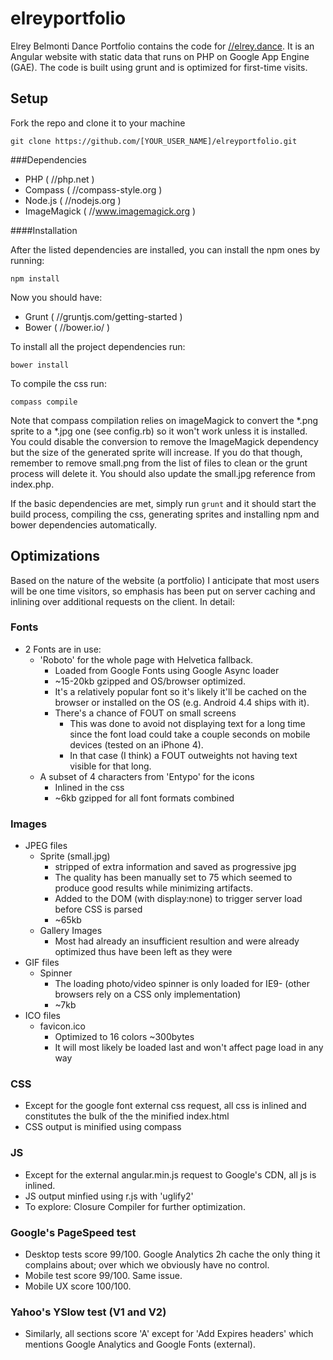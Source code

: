 elreyportfolio
==============

Elrey Belmonti Dance Portfolio contains the code for [//elrey.dance](http://elrey.dance). It is an Angular website with static data that runs on PHP on Google App Engine (GAE). The code is built using grunt and is optimized for first-time visits.

## Setup

Fork the repo and clone it to your machine

```
git clone https://github.com/[YOUR_USER_NAME]/elreyportfolio.git
```

###Dependencies
- PHP ( //php.net )
- Compass ( //compass-style.org )
- Node.js ( //nodejs.org )
- ImageMagick ( //www.imagemagick.org )

####Installation

After the listed dependencies are installed, you can install the npm ones by running:

```
npm install
```

Now you should have:
- Grunt ( //gruntjs.com/getting-started )
- Bower ( //bower.io/ )

To install all the project dependencies run:

```
bower install
```

To compile the css run:

```
compass compile
```

Note that compass compilation relies on imageMagick to convert the *.png sprite to a *.jpg one (see config.rb) so it won't work unless it is installed. You could disable the conversion to remove the ImageMagick dependency but the size of the generated sprite will increase. If you do that though, remember to remove small.png from the list of files to clean or the grunt process will delete it. You should also update the small.jpg reference from index.php.

If the basic dependencies are met, simply run `grunt` and it should start the build process, compiling the css, generating sprites and installing npm and bower dependencies automatically.

## Optimizations

Based on the nature of the website (a portfolio) I anticipate that most users will be one time visitors, so emphasis has been put on server caching and inlining over additional requests on the client. In detail:

### Fonts

- 2 Fonts are in use:
    - 'Roboto' for the whole page with Helvetica fallback.
        - Loaded from Google Fonts using Google Async loader
        - ~15-20kb gzipped and OS/browser optimized.
        - It's a relatively popular font so it's likely it'll be cached on the browser or installed on the OS (e.g. Android 4.4 ships with it).
        - There's a chance of FOUT on small screens
            - This was done to avoid not displaying text for a long time since the font load could take a couple seconds on mobile devices (tested on an iPhone 4).
            - In that case (I think) a FOUT outweights not having text visible for that long.
    - A subset of 4 characters from 'Entypo' for the icons
        - Inlined in the css
        - ~6kb gzipped for all font formats combined

### Images

- JPEG files
    - Sprite (small.jpg)
        - stripped of extra information and saved as progressive jpg
        - The quality has been manually set to 75 which seemed to produce good results while minimizing artifacts.
        - Added to the DOM (with display:none) to trigger server load before CSS is parsed
        - ~65kb
    - Gallery Images
        - Most had already an insufficient resultion and were already optimized thus have been left as they were
- GIF files
    - Spinner
        - The loading photo/video spinner is only loaded for IE9- (other browsers rely on a CSS only implementation)
        - ~7kb
- ICO files
    - favicon.ico
        - Optimized to 16 colors ~300bytes
        - It will most likely be loaded last and won't affect page load in any way

### CSS

- Except for the google font external css request, all css is inlined and constitutes the bulk of the the minified index.html
- CSS output is minified using compass

### JS

- Except for the external angular.min.js request to Google's CDN, all js is inlined.
- JS output minfied using r.js with 'uglify2'
- To explore: Closure Compiler for further optimization.

### Google's PageSpeed test

- Desktop tests score 99/100. Google Analytics 2h cache the only thing it complains about; over which we obviously have no control.
- Mobile test score 99/100. Same issue.
- Mobile UX score 100/100.

### Yahoo's YSlow test (V1 and V2)
- Similarly, all sections score 'A' except for 'Add Expires headers' which mentions Google Analytics and Google Fonts (external).
